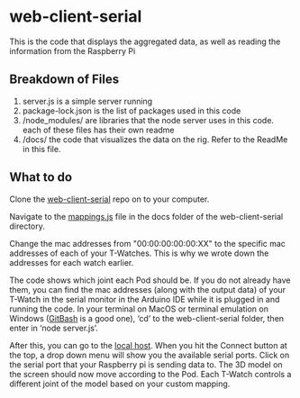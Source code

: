 # web-client-serial

This is the code that displays the aggregated data, as well as reading the information from the Raspberry Pi

## Breakdown of Files

1. server.js  is a simple server running
2. package-lock.json is the list of packages used in this code
3. /node_modules/ are libraries that the node server uses in this code. each of these files has their own readme
4. /docs/ the code that visualizes the data on the rig. Refer to the ReadMe in this file. 


## What to do 

Clone the [web-client-serial](https://github.com/Mesquite-Mocap/web-client-serial) repo on to your computer. 

Navigate to the [mappings.js](https://github.com/Mesquite-Mocap/web-client-serial/blob/main/docs/mappings.js) file in the docs folder of the web-client-serial directory. 

Change the mac addresses from "00:00:00:00:00:XX" to the specific mac addresses of each of your T-Watches. This is why we wrote down the addresses for each watch earlier. 

The code shows which joint each Pod should be. If you do not already have them, you can find the mac addresses (along with the output data) of your T-Watch in the serial monitor in the Arduino IDE while it is plugged in and running the code. In your terminal on MacOS or terminal emulation on Windows ([GitBash](https://gitforwindows.org/) is a good one), ‘cd’ to the web-client-serial folder, then enter in ‘node server.js’. 

After this, you can go to the [local host](http://localhost:1234). When you hit the Connect button at the top, a drop down menu will show you the available serial ports. Click on the serial port that your Raspberry pi is sending data to. The 3D model on the screen should now move according to the Pod. Each T-Watch controls a different joint of the model based on your custom mapping.
